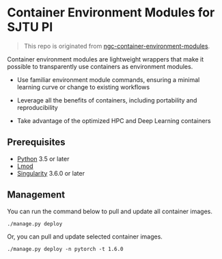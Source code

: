 # Container Environment Modules for SJTU PI

> This repo is originated from [ngc-container-environment-modules](https://github.com/NVIDIA/ngc-container-environment-modules).

Container environment modules are lightweight wrappers that make
it possible to transparently use containers as environment modules.

- Use familiar environment module commands, ensuring a minimal
  learning curve or change to existing workflows

- Leverage all the benefits of containers, including portability and
  reproducibility

- Take advantage of the optimized HPC and Deep Learning containers

## Prerequisites

- [Python](https://www.python.org/) 3.5 or later
- [Lmod](https://lmod.readthedocs.io/en/latest/)
- [Singularity](https://sylabs.io/guides/latest/user-guide/) 3.6.0 or later

## Management

You can run the command below to pull and update all container images.

```shell
./manage.py deploy
```

Or, you can pull and update selected container images.

```shell
./manage.py deploy -n pytorch -t 1.6.0
```